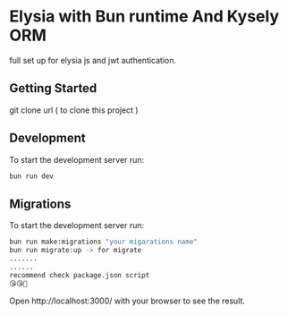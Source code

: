 # Elysia with Bun runtime And Kysely ORM
full set up for elysia js and jwt authentication.

## Getting Started
git clone url ( to clone this project )

## Development
To start the development server run:
```bash
bun run dev
```
## Migrations
To start the development server run:
```bash
bun run make:migrations "your migarations name"
bun run migrate:up -> for migrate
.......
......
recommend check package.json script
😘😘🥰

```

Open http://localhost:3000/ with your browser to see the result.
